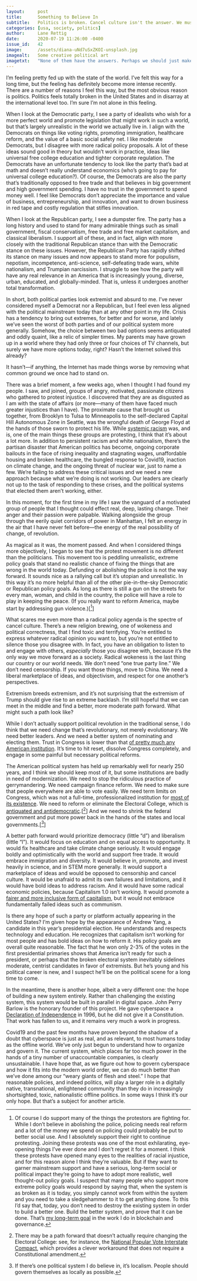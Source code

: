 ```yaml
---
layout:     post
title:      Something to Believe In
subtitle:   Politics is broken. Cancel culture isn't the answer. We must fight extremism with pragmatism.
categories: [usa, society, politics]
author:     Lane Rettig
date:       2020-07-19 11:26:00 -0400
issue_id:   42
image:      /assets/diana-uNd7uSxZKOI-unsplash.jpg
imagealt:   Some creative political art
imagetxt:   "None of them have the answers. Perhaps we should just make SpongeBob our emperor. I doubt things would get any worse. (<span>Photo by <a href="https://unsplash.com/@thisistherealdiana?utm_source=unsplash&amp;utm_medium=referral&amp;utm_content=creditCopyText">diana</a> on Unsplash</span>)"
---
```

I’m feeling pretty fed up with the state of the world. I’ve felt this way for a long time, but the feeling has definitely become more intense recently. There are a number of reasons I feel this way, but the most obvious reason is politics. Politics feels totally broken in the United States and in disarray at the international level too. I’m sure I’m not alone in this feeling.

When I look at the Democratic party, I see a party of idealists who wish for a more perfect world and promote legislation that might work in such a world, but that’s largely unrealistic in the world we actually live in. I align with the Democrats on things like voting rights, promoting immigration, healthcare reform, and the value of a basic social safety net. I like moderate Democrats, but I disagree with more radical policy proposals. A lot of these ideas sound good in theory but wouldn’t work in practice, ideas like universal free college education and tighter corporate regulation. The Democrats have an unfortunate tendency to look like the party that’s bad at math and doesn’t really understand economics (who’s going to pay for universal college education?). Of course, the Democrats are also the party that’s traditionally opposed to free trade and that believes in big government and high government spending. I have no trust in the government to spend money well. I feel like Democrats don’t appreciate the importance and value of business, entrepreneurship, and innovation, and want to drown business in red tape and costly regulation that stifles innovation.

When I look at the Republican party, I see a dumpster fire. The party has a long history and used to stand for many admirable things such as small government, fiscal conservatism, free trade and free market capitalism, and classical liberalism. I support all of these, and in fact, align with more closely with the traditional Republican stance than with the Democratic stance on these issues. However, the Republican Party has rapidly shifted its stance on many issues and now appears to stand more for populism, nepotism, incompetence, anti-science, self-defeating trade wars, white nationalism, and Trumpian narcissism. I struggle to see how the party will have any real relevance in an America that is increasingly young, diverse, urban, educated, and globally-minded. That is, unless it undergoes another total transformation.

In short, both political parties look extremist and absurd to me. I’ve never considered myself a Democrat nor a Republican, but I feel even less aligned with the political mainstream today than at any other point in my life. Crisis has a tendency to bring out extremes, for better and for worse, and lately we’ve seen the worst of both parties and of our political system more generally. Somehow, the choice between two bad options seems antiquated and oddly quaint, like a relic of simpler times. My parents may have grown up in a world where they had only three or four choices of TV channels, but surely we have more options today, right? Hasn’t the Internet solved this already?

It hasn’t—if anything, the Internet has made things worse by removing what common ground we once had to stand on.

There was a brief moment, a few weeks ago, when I thought I had found my people. I saw, and joined, groups of angry, motivated, passionate citizens who gathered to protest injustice. I discovered that they are as disgusted as I am with the state of affairs (or more—many of them have faced much greater injustices than I have). The proximate cause that brought us together, from Brooklyn to Tulsa to Minneapolis to the self-declared Capital Hill Autonomous Zone in Seattle, was the wrongful death of George Floyd at the hands of those sworn to protect his life. While [systemic racism](/usa/society/racism/2020/07/12/a-few-things-ive-learned-about-racism.html) was, and is, one of the main things these groups are protesting, I think that it’s about a lot more. In addition to persistent racism and white nationalism, there’s the partisan disaster that American politics has become, ongoing corporate bailouts in the face of rising inequality and stagnating wages, unaffordable housing and broken healthcare, the bungled response to Covid19, inaction on climate change, and the ongoing threat of nuclear war, just to name a few. We’re failing to address these critical issues and we need a new approach because what we’re doing is not working. Our leaders are clearly not up to the task of responding to these crises, and the political systems that elected them aren’t working, either.

In this moment, for the first time in my life I saw the vanguard of a motivated group of people that I thought could effect real, deep, lasting change. Their anger and their passion were palpable. Walking alongside the group through the eerily quiet corridors of power in Manhattan, I felt an energy in the air that I have never felt before—the energy of the real possibility of change, of revolution.

As magical as it was, the moment passed. And when I considered things more objectively, I began to see that the protest movement is no different than the politicians. This movement too is peddling unrealistic, extreme policy goals that stand no realistic chance of fixing the things that are wrong in the world today. Defunding or abolishing the police is not the way forward. It sounds nice as a rallying call but it’s utopian and unrealistic. In this way it’s no more helpful than all of the other pie-in-the-sky Democratic or Republican policy goals. As long as there is still a gun on the streets for every man, woman, and child in the country, the police will have a role to play in keeping the peace. (If you really want to reform America, maybe start by addressing gun violence.)[[^1]]

What scares me even more than a radical policy agenda is the spectre of cancel culture. There’s a new religion brewing, one of wokeness and political correctness, that I find toxic and terrifying. You’re entitled to express whatever radical opinion you want to, but you’re not entitled to silence those you disagree with. In fact, you have an obligation to listen to and engage with others, _especially_ those you disagree with, because it’s the only way we move forward as a society. Radical wokeness is the last thing our country or our world needs. We don’t need “one true party line.” We don’t need censorship. If you want those things, move to China. We need a liberal marketplace of ideas, and objectivism, and respect for one another’s perspectives.

Extremism breeds extremism, and it’s not surprising that the extremism of Trump should give rise to an extreme backlash. I’m still hopeful that we can meet in the middle and find a better, more moderate path forward. What might such a path look like?

While I don’t actually support political revolution in the traditional sense, I do think that we need change that’s revolutionary, not merely evolutionary. We need better leaders. And we need a better system of nominating and electing them. Trust in Congress is lower than that [of pretty much any American institution](https://news.gallup.com/poll/1597/confidence-institutions.aspx). It’s time to hit reset, dissolve Congress completely, and engage in some painful but necessary political reforms.

The American political system has held up remarkably well for nearly 250 years, and I think we should keep most of it, but some institutions are badly in need of modernization. We need to stop the ridiculous practice of gerrymandering. We need campaign finance reform. We need to make sure that people everywhere are able to vote easily. We need term limits on Congress, which was not a full-time, professionalized institution for [most of its existence](https://www.npr.org/2010/12/28/132294306/hey-congress-dont-keep-your-day-jobs). We need to reform or eliminate the Electoral College, which is [antiquated and antidemocratic](https://www.nytimes.com/2020/07/06/opinion/supreme-court-electoral-college-faithless.html).[[^2]] And we need to shrink the federal government and put more power back in the hands of the states and local governments.[[^3]]

A better path forward would prioritize democracy (little “d”) and liberalism (little “l”). It would focus on education and on equal access to opportunity. It would fix healthcare and take climate change seriously. It would engage boldly and optimistically with the world and support free trade. It would embrace immigration and diversity. It would believe in, promote, and invest heavily in science, and in STEM more generally. It would support a marketplace of ideas and would be opposed to censorship and cancel culture. It would be unafraid to admit its own failures and limitations, and it would have bold ideas to address racism. And it would have some radical economic policies, because Capitalism 1.0 isn’t working. It would promote a [fairer and more inclusive form of capitalism](https://en.wikipedia.org/wiki/Andrew_Yang_2020_presidential_campaign#%22Human-Centered_Capitalism%22), but it would not embrace fundamentally failed ideas such as communism.

Is there any hope of such a party or platform actually appearing in the United States? I’m given hope by the appearance of Andrew Yang, a candidate in this year’s presidential election. He understands and respects technology and education. He recognizes that capitalism isn’t working for most people and has bold ideas on how to reform it. His policy goals are overall quite reasonable. The fact that he won only 2-3% of the votes in the first presidential primaries shows that America isn’t ready for such a president, or perhaps that the broken electoral system inevitably sidelines moderate, centrist candidates in favor of extremists. But he’s young and his political career is new, and I suspect he’ll be on the political scene for a long time to come.

In the meantime, there is another hope, albeit a very different one: the hope of building a new system entirely. Rather than challenging the existing system, this system would be built in parallel in digital space. John Perry Barlow is the honorary founder of this project. He gave cyberspace a [Declaration of Independence](https://www.eff.org/cyberspace-independence) in 1996, but he did not give it a Constitution. That work has fallen to us, and it remains very much a work in progress.

Covid19 and the past few months have proven beyond the shadow of a doubt that cyberspace is just as real, and as relevant, to most humans today as the offline world. We’ve only just begun to understand how to organize and govern it. The current system, which places far too much power in the hands of a tiny number of unaccountable companies, is clearly unsustainable. I have hope that, as we figure out how to govern cyberspace and how it fits into the modern world order, we can do much better than we’ve done among our “weary giants of flesh and steel.” I hope that reasonable policies, and indeed politics, will play a larger role in a digitally native, transnational, enlightened community than they do in increasingly shortsighted, toxic, nationalistic offline politics. In some ways I think it’s our only hope. But that’s a subject for another article.

[^1]: Of course I do support many of the things the protestors are fighting for. While I don’t believe in abolishing the police, policing needs real reform and a lot of the money we spend on policing could probably be put to better social use. And I absolutely support their right to continue protesting. Joining these protests was one of the most exhilarating, eye-opening things I’ve ever done and I don’t regret it for a moment. I think these protests have opened many eyes to the realities of racial injustice, and for this reason alone I think they’re valuable. But if they want to garner mainstream support and have a serious, long-term social or political impact they’re going to have to adopt more realistic, well thought-out policy goals. I suspect that many people who support more extreme policy goals would respond by saying that, when the system is as broken as it is today, you simply cannot work from within the system and you need to take a sledgehammer to it to get anything done. To this I’d say that, today, you don’t need to destroy the existing system in order to build a better one. Build the better system, and prove that it can be done. That’s [my long-term goal](https://spacemesh.io/a-new-human-chain/) in the work I do in blockchain and governance.
[^2]: There may be a path forward that doesn’t actually require changing the Electoral College: see, for instance, the [National Popular Vote Interstate Compact](https://en.wikipedia.org/wiki/National_Popular_Vote_Interstate_Compact#Public_support_for_Electoral_College_reform), which provides a clever workaround that does not require a Constitutional amendment.
[^3]: If there’s one political system I do believe in, it’s localism. People should govern themselves as locally as possible.
